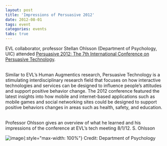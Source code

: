 ```yaml
---
layout: post
title: 'Impressions of Persuasive 2012'
date: 2012-08-01
tags: event
categories: events
tabs: true
---
```


EVL collaborator, professor Stellan Ohlsson (Department of Psychology, UIC) attended <a href="http://www.ida.liu.se/conferences/persuasive2012/">Persuasive 2012: The 7th International Conference on Persuasive Technology</a>.<br><br>

Similar to EVL&rsquo;s Human Augmentics research, Persuasive Technology is a stimulating interdisciplinary research field that focuses on how interactive technologies and services can be designed to influence people&rsquo;s attitudes and support positive behavior change. The 2012 conference featured the latest insights into how mobile and internet-based applications such as mobile games and social networking sites could be designed to support positive behaviors changes in areas such as health, safety, and education.<br><br>

Professor Ohlsson gives an overview of what he learned and his impressions of the conference at EVL&rsquo;s tech meeting 8/1/12.
S. Ohlsson

![image](https://www.evl.uic.edu/output/originals/stellanohlsson.png-srcw.jpg){:style="max-width: 100%"}
Credit: Department of Psychology

